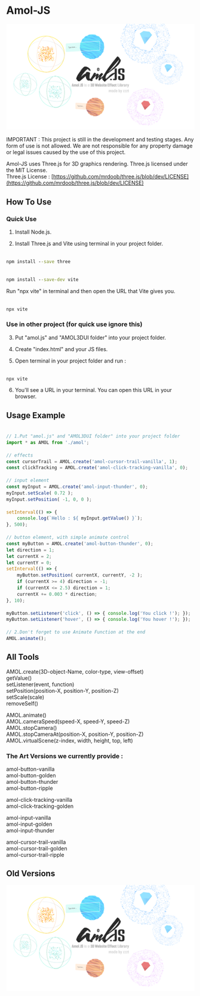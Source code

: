 # Amol-JS

![logo](https://github.com/zzztzzzt/Amol-JS/blob/main/real-showcase.png)

IMPORTANT : This project is still in the development and testing stages. Any form of use is not allowed. We are not responsible for any property damage or legal issues caused by the use of this project.

Amol-JS uses Three.js for 3D graphics rendering. Three.js licensed under the MIT License.  
Three.js License : [https://github.com/mrdoob/three.js/blob/dev/LICENSE](https://github.com/mrdoob/three.js/blob/dev/LICENSE)

## How To Use

### Quick Use
1. Install Node.js.

2. Install Three.js and Vite using terminal in your project folder.
```cmd

npm install --save three

```
```cmd

npm install --save-dev vite

```

Run "npx vite" in terminal and then open the URL that Vite gives you.
```cmd

npx vite

```

### Use in other project (for quick use ignore this)
3. Put "amol.js" and "AMOL3DUI folder" into your project folder.

4. Create "index.html" and your JS files.

5. Open terminal in your project folder and run :
```cmd

npx vite

```

6. You'll see a URL in your terminal. You can open this URL in your browser.

## Usage Example

```javascript

// 1.Put "amol.js" and "AMOL3DUI folder" into your project folder
import * as AMOL from './amol';

// effects
const cursorTrail = AMOL.create('amol-cursor-trail-vanilla', 1);
const clickTracking = AMOL.create('amol-click-tracking-vanilla', 0);

// input element
const myInput = AMOL.create('amol-input-thunder', 0);
myInput.setScale( 0.72 );
myInput.setPosition( -1, 0, 0 );

setInterval(() => {
    console.log(`Hello : ${ myInput.getValue() }`);
}, 500);

// button element, with simple animate control
const myButton = AMOL.create('amol-button-thunder', 0);
let direction = 1;
let currentX = 2;
let currentY = 0;
setInterval(() => {
    myButton.setPosition( currentX, currentY, -2 );
    if (currentX >= 4) direction = -1;
    if (currentX <= 2.5) direction = 1;
    currentX += 0.003 * direction;
}, 10);

myButton.setListener('click', () => { console.log('You click !'); });
myButton.setListener('hover', () => { console.log('You hover !'); });

// 2.Don't forget to use Animate Function at the end
AMOL.animate();

```

## All Tools
AMOL.create(3D-object-Name, color-type, view-offset)  
getValue()  
setListener(event, function)  
setPosition(position-X, position-Y, position-Z)  
setScale(scale)  
removeSelf()  

AMOL.animate()  
AMOL.cameraSpeed(speed-X, speed-Y, speed-Z)  
AMOL.stopCamera()  
AMOL.stopCameraAt(position-X, position-Y, position-Z)  
AMOL.virtualScene(z-index, width, height, top, left)  

### The Art Versions we currently provide :
amol-button-vanilla  
amol-button-golden  
amol-button-thunder  
amol-button-ripple  

amol-click-tracking-vanilla  
amol-click-tracking-golden  

amol-input-vanilla  
amol-input-golden  
amol-input-thunder  

amol-cursor-trail-vanilla  
amol-cursor-trail-golden  
amol-cursor-trail-ripple  

## Old Versions

![1.0logo](https://github.com/zzztzzzt/Amol-JS/blob/main/real-showcase.png)
